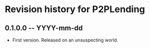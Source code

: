 # Revision history for P2PLending

## 0.1.0.0 -- YYYY-mm-dd

* First version. Released on an unsuspecting world.

